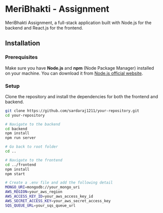 # MeriBhakti - Assignment

MeriBhakti Assignment, a full-stack application built with Node.js for the backend and React.js for the frontend.

## Installation

### Prerequisites
Make sure you have **Node.js** and **npm** (Node Package Manager) installed on your machine. You can download it from [Node.js official website](https://nodejs.org/).

### Setup

Clone the repository and install the dependencies for both the frontend and backend.

```bash
git clone https://github.com/sardaraj1211/your-repository.git
cd your-repository

# Navigate to the backend
cd backend
npm install
npm run server

# Go back to root folder
cd ..

# Navigate to the frontend
cd ../frontend
npm install
npm start

# Create a .env file and add the following detail
MONGO_URI=mongodb://your_mongo_uri
AWS_REGION=your_aws_region
AWS_ACCESS_KEY_ID=your_aws_access_key_id
AWS_SECRET_ACCESS_KEY=your_aws_secret_access_key
SQS_QUEUE_URL=your_sqs_queue_url

